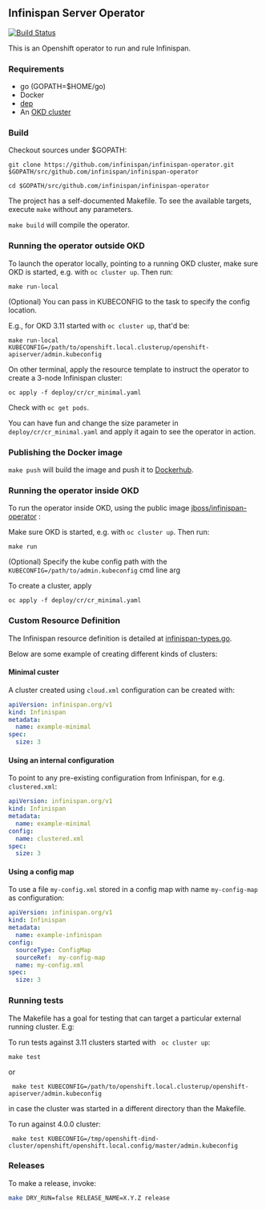 ## Infinispan Server Operator 

[![Build Status](https://travis-ci.org/infinispan/infinispan-operator.svg?branch=master)](https://travis-ci.org/infinispan/infinispan-operator)

This is an Openshift operator to run and rule Infinispan.

### Requirements


* go (GOPATH=$HOME/go)
* Docker
* [dep](https://github.com/golang/dep#installation)    
* An [OKD cluster](https://www.okd.io/download.html) 


### Build

Checkout sources under $GOPATH:
```
git clone https://github.com/infinispan/infinispan-operator.git $GOPATH/src/github.com/infinispan/infinispan-operator

cd $GOPATH/src/github.com/infinispan/infinispan-operator

```

The project has a self-documented Makefile. To see the available targets, execute ```make``` without any parameters.


```make build``` will compile the operator.


### Running the operator outside OKD


To launch the operator locally, pointing to a running OKD cluster, make sure OKD is started, e.g. with ```oc cluster up```. Then run:


```
make run-local
```

(Optional) You can pass in KUBECONFIG to the task to specify the config location. 

E.g., for OKD 3.11 started with ```oc cluster up```, that'd be:

```
make run-local KUBECONFIG=/path/to/openshift.local.clusterup/openshift-apiserver/admin.kubeconfig
```

On other terminal, apply the resource template to instruct the operator to create a 3-node Infinispan cluster: 
```
oc apply -f deploy/cr/cr_minimal.yaml
```

Check with ```oc get pods```.

You can have fun and change the size parameter in ```deploy/cr/cr_minimal.yaml``` and apply it again to see the operator in action.  

### Publishing the Docker image

```make push``` will build the image and push it to [Dockerhub](https://hub.docker.com/r/jboss/infinispan-operator). 

### Running the operator inside OKD

To run the operator inside OKD, using the public image [jboss/infinispan-operator](https://hub.docker.com/r/jboss/infinispan-operator) :

Make sure OKD is started, e.g. with ```oc cluster up```. Then run:

```
make run
```

(Optional) Specify the kube config path with the ```KUBECONFIG=/path/to/admin.kubeconfig``` cmd line arg 

To create a cluster, apply

```
oc apply -f deploy/cr/cr_minimal.yaml
```

### Custom Resource Definition

The Infinispan resource definition is detailed at [infinispan-types.go](https://github.com/infinispan/infinispan-operator/blob/master/pkg/apis/infinispan/v1/infinispan_types.go).

Below are some example of creating different kinds of clusters:

#### Minimal custer

A cluster created using ```cloud.xml``` configuration can be created with:

```yaml
apiVersion: infinispan.org/v1
kind: Infinispan
metadata:
  name: example-minimal
spec:
  size: 3
```

#### Using an internal configuration

To point to any pre-existing configuration from Infinispan, for e.g. ```clustered.xml```:

```yaml
apiVersion: infinispan.org/v1
kind: Infinispan
metadata:
  name: example-minimal
config:
  name: clustered.xml
spec:
  size: 3
```


#### Using a config map


To use a file ```my-config.xml``` stored in a config map with name ```my-config-map``` as configuration:

```yaml
apiVersion: infinispan.org/v1
kind: Infinispan
metadata:
  name: example-infinispan
config:
  sourceType: ConfigMap
  sourceRef:  my-config-map
  name: my-config.xml
spec:
  size: 3

```

### Running tests

The Makefile has a goal for testing that can target a particular external running cluster. E.g: 

To run tests against 3.11 clusters started with ``` oc cluster up```:

```make test```

or 

``` make test KUBECONFIG=/path/to/openshift.local.clusterup/openshift-apiserver/admin.kubeconfig```  

in case the cluster was started in a different directory than the Makefile.

To run against 4.0.0 cluster:


``` make test KUBECONFIG=/tmp/openshift-dind-cluster/openshift/openshift.local.config/master/admin.kubeconfig```  


### Releases

To make a release, invoke:

```bash
make DRY_RUN=false RELEASE_NAME=X.Y.Z release
```
